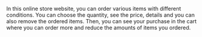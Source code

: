 In this online store website, you can order various items with different conditions. You can choose the quantity, see the price, details and you can also remove the ordered items. Then, you can see your purchase in the cart where you can order more and reduce the amounts of items you ordered.
